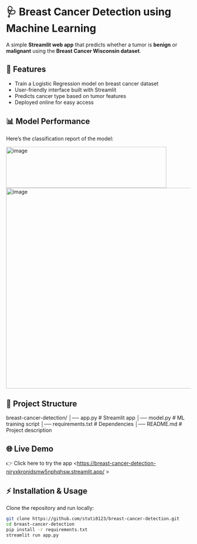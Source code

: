 
# 🩺 Breast Cancer Detection using Machine Learning

A simple **Streamlit web app** that predicts whether a tumor is **benign** or **malignant** using the **Breast Cancer Wisconsin dataset**.

## 🚀 Features
- Train a Logistic Regression model on breast cancer dataset
- User-friendly interface built with Streamlit
- Predicts cancer type based on tumor features
- Deployed online for easy access

## 📊 Model Performance
Here’s the classification report of the model:

<img width="437" height="112" alt="image" src="https://github.com/user-attachments/assets/5faca4ec-bc6e-4233-9708-084c487ce727" />

<img width="640" height="547" alt="image" src="https://github.com/user-attachments/assets/c784bb8a-3162-4701-840f-0ecb758510b4" />

## 📂 Project Structure
breast-cancer-detection/
│── app.py # Streamlit app
│── model.py # ML training script
│── requirements.txt # Dependencies
│── README.md # Project description

## 🌐 Live Demo

👉 Click here to try the app <https://breast-cancer-detection-niryxkronidsmw5nphqhsw.streamlit.app/ >


## ⚡ Installation & Usage
Clone the repository and run locally:

```bash
git clone https://github.com/stuti0123/breast-cancer-detection.git
cd breast-cancer-detection
pip install -r requirements.txt
streamlit run app.py

